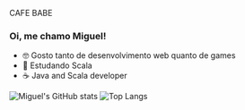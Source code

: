CAFE BABE
### Oi, me chamo Miguel!

- 🤓 Gosto tanto de desenvolvimento web quanto de games
- 🌱 Estudando Scala
- ☕ Java and Scala developer

![Miguel's GitHub stats](https://github-readme-stats.vercel.app/api?username=Miguel-Peixoto-Portela-Bispo&show=reviews,discussions_started,discussions_answered,prs_merged,prs_merged_percentage&theme=radical&locale=pt-br)
![Top Langs](https://github-readme-stats.vercel.app/api/top-langs/?username=Miguel-Peixoto-Portela-Bispo)
<!-- 
IT'S A SECRET TO EVERYBODY
        🔥  🐗  🔥
            💎   

           <a>   
-->
